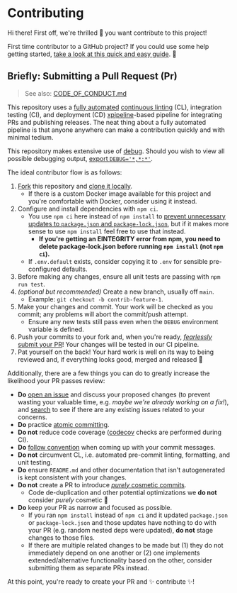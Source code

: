 # Contributing

Hi there! First off, we're thrilled 🤩 you want contribute to this project!

First time contributor to a GitHub project? If you could use some help getting
started, [take a look at this quick and easy guide][how-to-contribute]. 💜

## Briefly: Submitting a Pull Request (Pr)

> See also: [CODE_OF_CONDUCT.md][code-of-conduct]

This repository uses a [fully automated][github-actions] [continuous
linting][husky-cl] (CL), integration testing (CI), and deployment (CD)
[xpipeline][xpipeline]-based pipeline for integrating PRs and publishing
releases. The neat thing about a fully automated pipeline is that anyone
anywhere can make a contribution quickly and with minimal tedium.

This repository makes extensive use of [debug][pkg-debug]. Should you wish to
view all possible debugging output, [export
`DEBUG='*,*:*'`][pkg-debug-wildcards].

The ideal contributor flow is as follows:

1. [Fork][fork] this repository and [clone it locally][how-to-clone].
   - If there is a custom Docker image available for this project and you're
     comfortable with Docker, consider using it instead.
2. Configure and install dependencies with `npm ci`.
   - You use `npm ci` here instead of `npm install` to [prevent unnecessary
     updates to `package.json` and `package-lock.json`][npm-ci], but if it makes
     more sense to use `npm install` feel free to use that instead.
     - **If you're getting an EINTEGRITY error from npm, you need to delete
       package-lock.json before running `npm install` (not `npm ci`).**
   - If `.env.default` exists, consider copying it to `.env` for sensible
     pre-configured defaults.
3. Before making any changes, ensure all unit tests are passing with
   `npm run test`.
4. _(optional but recommended)_ Create a new branch, usually off `main`.
   - Example: `git checkout -b contrib-feature-1`.
5. Make your changes and commit. Your work will be checked as you commit; any
   problems will abort the commit/push attempt.
   - Ensure any new tests still pass even when the `DEBUG` environment variable
     is defined.
6. Push your commits to your fork and, when you're ready, [_fearlessly_ submit
   your PR][pr-compare]! Your changes will be tested in our CI pipeline.
7. Pat yourself on the back! Your hard work is well on its way to being reviewed
   and, if everything looks good, merged and released 🚀

Additionally, there are a few things you can do to greatly increase the
likelihood your PR passes review:

- **Do** [open an issue][choose-new-issue] and discuss your proposed changes (to
  prevent wasting your valuable time, e.g. _maybe we're already working on a
  fix!_), and [search][open-issues] to see if there are any existing issues
  related to your concerns.
- **Do** practice [atomic committing][atomic-commits].
- **Do not** reduce code coverage ([codecov][codecov] checks are performed
  during CI).
- **Do** [follow convention][conventional-commits] when coming up with your
  commit messages.
- **Do not** circumvent CL, i.e. automated pre-commit linting, formatting, and
  unit testing.
- **Do** ensure `README.md` and other documentation that isn't autogenerated is
  kept consistent with your changes.
- **Do not** create a PR to introduce [_purely_ cosmetic
  commits][cosmetic-commits].
  - Code de-duplication and other potential optimizations we **do not** consider
    _purely_ cosmetic 🙂
- **Do** keep your PR as narrow and focused as possible.
  - If you ran `npm install` instead of `npm ci` and it updated `package.json`
    or `package-lock.json` and those updates have nothing to do with your PR
    (e.g. random nested deps were updated), **do not** stage changes to those
    files.
  - If there are multiple related changes to be made but (1) they do not
    immediately depend on one another or (2) one implements extended/alternative
    functionality based on the other, consider submitting them as separate PRs
    instead.

At this point, you're ready to create your PR and ✨ contribute ✨!

[atomic-commits]: https://www.codewithjason.com/atomic-commits-testing
[choose-new-issue]:
  https://github.com/Xunnamius/black-flag-demo/issues/new/choose
[code-of-conduct]:
  https://github.com/Xunnamius/black-flag-demo/.github/CODE_OF_CONDUCT.md
[codecov]: https://about.codecov.io
[conventional-commits]: https://www.conventionalcommits.org/en/v1.0.0#summary
[cosmetic-commits]:
  https://github.com/rails/rails/pull/13771#issuecomment-32746700
[fork]: https://github.com/Xunnamius/black-flag-demo/fork
[github-actions]: https://github.com/features/actions
[how-to-clone]:
  https://docs.github.com/en/free-pro-team@latest/github/creating-cloning-and-archiving-repositories/cloning-a-repository
[how-to-contribute]: https://www.dataschool.io/how-to-contribute-on-github
[husky-cl]: https://github.com/Xunnamius/black-flag-demo/tree/main/.husky
[npm-ci]: https://docs.npmjs.com/cli/v6/commands/npm-ci
[open-issues]: https://github.com/Xunnamius/black-flag-demo/issues?q=
[pkg-debug]: https://www.npmjs.com/package/debug
[pkg-debug-wildcards]: https://www.npmjs.com/package/debug#wildcards
[pr-compare]: https://github.com/Xunnamius/black-flag-demo/compare
[xpipeline]: https://github.com/Xunnamius/xpipeline#readme
